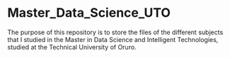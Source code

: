 # Master_Data_Science_UTO
The purpose of this repository is to store the files of the different subjects that I studied in the Master in Data Science and Intelligent Technologies, studied at the Technical University of Oruro.
